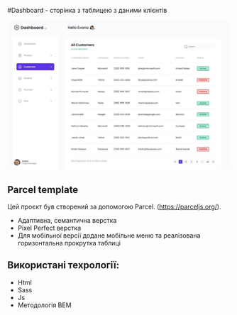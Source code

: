 #Dashboard - сторінка з таблицею з даними клієнтів

![Interface](./assets/screen1.jpg)

## Parcel template

Цей проєкт був створений за допомогою Parcel. (https://parceljs.org/).

- Адаптивна, семантична верстка
- Pixel Perfect верстка
- Для мобільної версії додане мобільне меню та реалізована горизонтальна
  прокрутка таблиці

## Використані техрології:

- Html
- Sass
- Js
- Методологія BEM
